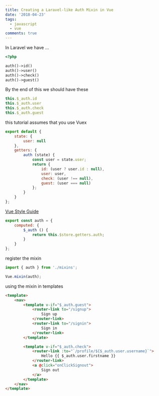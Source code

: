 ```yaml
---
title: Creating a Laravel-like Auth Mixin in Vue
date: '2018-04-23'
tags:
  - javascript
  - vue
comments: true
---
```

In Laravel we have ...

```php
<?php

auth()->id()
auth()->user()
auth()->check()
auth()->guest()
```

By the end of this we should have these

```js
this.$_auth.id
this.$_auth.user
this.$_auth.check
this.$_auth.guest
```

this tutorial assumes that you use Vuex

```js
export default {
    state: {
        user: null
    },
    getters: {
        auth (state) {
            const user = state.user;
            return {
                id: (user ? user.id : null),
                user: user,
                check: (user !== null),
                guest: (user === null)
            };
        }
    }
};
```

[Vue Style Guide](https://vuejs.org/v2/style-guide/#Private-property-names-essential)

```js
export const auth = {
    computed: {
        $_auth () {
            return this.$store.getters.auth;
        }
    }
};
```

register the mixin

```js
import { auth } from './mixins';

Vue.mixin(auth);
```

using the mixin in templates

```html
<template>
    <nav>
        <template v-if="$_auth.guest">
            <router-link to="/signup">
                Sign up
            </router-link>
            <router-link to="/signin">
                Sign in
            </router-link>
        </template>

        <template v-if="$_auth.check">
            <router-link :to="`/profile/${$_auth.user.username}`">
                Hello {{ $_auth.user.firstname }}
            </router-link>
            <a @click="onClickSignout">
                Sign out
            </a>
        </template>
    </nav>
</template>
```
